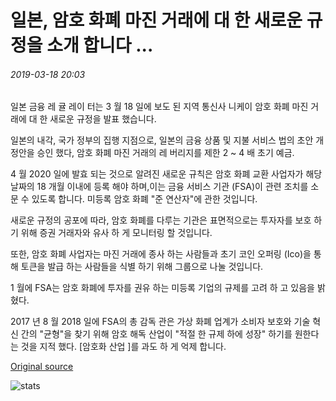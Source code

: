# 일본, 암호 화폐 마진 거래에 대 한 새로운 규정을 소개 합니다 ...

###### 2019-03-18 20:03

일본 금융 레 귤 레이 터는 3 월 18 일에 보도 된 지역 통신사 니케이 암호 화폐 마진 거래에 대 한 새로운 규정을 발표 했습니다.

일본의 내각, 국가 정부의 집행 지점으로, 일본의 금융 상품 및 지불 서비스 법의 초안 개정안을 승인 했다, 암호 화폐 마진 거래의 레 버리지를 제한 2 ~ 4 배 초기 예금.

4 월 2020 일에 발효 되는 것으로 알려진 새로운 규칙은 암호 화폐 교환 사업자가 해당 날짜의 18 개월 이내에 등록 해야 하며,이는 금융 서비스 기관 (FSA)이 관련 조치를 소문 수 있도록 합니다. 미등록 암호 화폐 "준 연산자"에 관한 것입니다.

새로운 규정의 공포에 따라, 암호 화폐를 다루는 기관은 표면적으로는 투자자를 보호 하기 위해 증권 거래자와 유사 하 게 모니터링 할 것입니다.

또한, 암호 화폐 사업자는 마진 거래에 종사 하는 사람들과 초기 코인 오퍼링 (Ico)을 통해 토큰을 발급 하는 사람들을 식별 하기 위해 그룹으로 나눌 것입니다.

1 월에 FSA는 암호 화폐에 투자를 권유 하는 미등록 기업의 규제를 고려 하 고 있음을 밝혔다.

2017 년 8 월 2018 일에 FSA의 총 감독 관은 가상 화폐 업계가 소비자 보호와 기술 혁신 간의 "균형"을 찾기 위해 암호 해독 산업이 "적절 한 규제 하에 성장" 하기를 원한다는 것을 지적 했다. [암호화 산업 \]를 과도 하 게 억제 합니다.

[Original source](https://cointelegraph.com/news/japan-introduces-new-regulations-for-cryptocurrency-margin-trading)

![stats](https://c.statcounter.com/11760860/0/a89fa40b/1/ "stats")